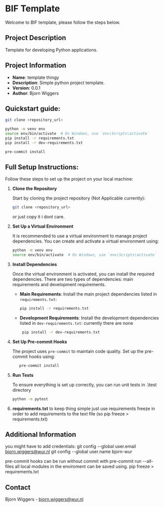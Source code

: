 # BIF Template

Welcome to BIF template, please follow the steps below.

## Project Description

Template for developing Python applications.

## Project Information

- **Name**: template thingy 
- **Description**: Simple python project template.
- **Version**: 0.0.1
- **Author**: Bjorn Wiggers

## Quickstart guide:

   ```bash
   git clone <repository_url>

   python -m venv env
   source env/bin/activate  # On Windows, use `env\Scripts\activate`
   pip install -r requirements.txt
   pip install -r dev-requirements.txt

   pre-commit install
   ```

## Full Setup Instructions:

Follow these steps to set up the project on your local machine:

1. **Clone the Repository**

   Start by cloning the project repository (Not Applicable currently):

   ```bash
   git clone <repository_url>
   ```

   or just copy it i dont care.

2. **Set Up a Virtual Environment**

   It is recommended to use a virtual environment to manage project dependencies. You can create and activate a virtual environment using:

   ```bash
   python -m venv env
   source env/bin/activate  # On Windows, use `env\Scripts\activate`
   ```

3. **Install Dependencies**

   Once the virtual environment is activated, you can install the required dependencies. There are two types of dependencies: main requirements and development requirements.

   - **Main Requirements**: Install the main project dependencies listed in `requirements.txt`:

     ```bash
     pip install -r requirements.txt
     ```

   - **Development Requirements**: Install the development dependencies listed in `dev-requirements.txt`:
      currently there are none

     ```bash
      pip install -r dev-requirements.txt
     ```

4. **Set Up Pre-commit Hooks**

   The project uses `pre-commit` to maintain code quality. Set up the pre-commit hooks using:

   ```bash
      pre-commit install
   ```

5. **Run Tests**

   To ensure everything is set up correctly, you can run unit tests in .\test directory

   ```bash
   python -m pytest
   ```


6. **requirements.txt**
   to keep thing simple just use requirements freeze in order to add requirements to the text file
   (so pip freeze > requirements.txt)


## Additional Information
you might have to add credentials:
   git config --global user.email bjorn.wiggers@wur.nl
   git config --global user.name bjorn-wur

pre-commit hooks can be run without commit with pre-commit run --all-files
all local modules in the enviroment can be saved using. 
pip freeze > requirements.txt

## Contact
   Bjorn Wiggers - bjorn.wiggers@wur.nl
